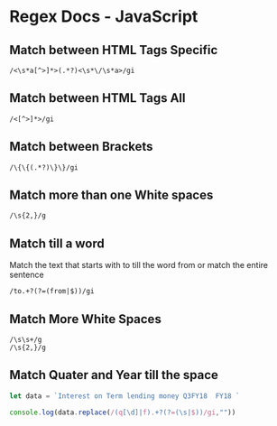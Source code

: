 # Regex Docs - JavaScript

## Match between HTML Tags Specific
```regex
/<\s*a[^>]*>(.*?)<\s*\/\s*a>/gi
```

## Match between HTML Tags All
```regex
/<[^>]*>/gi
```

## Match between Brackets
```regex
/\{\{(.*?)\}\}/gi
```

## Match more than one White spaces
```regex
/\s{2,}/g
```

## Match till a word
Match the text that starts with to till the word from or match the entire sentence
```regex
/to.+?(?=(from|$))/gi
```

## Match More White Spaces
```regex
/\s\s+/g
/\s{2,}/g
```

## Match Quater and Year till the space
```js
let data = `Interest on Term lending money Q3FY18  FY18 `

console.log(data.replace(/(q[\d]|f).+?(?=(\s|$))/gi,""))
```
